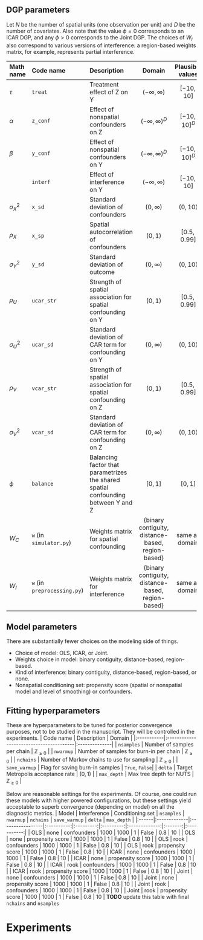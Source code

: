 ## DGP parameters

Let $N$ be the number of spatial units (one observation per unit) and $D$ be the number of covariates.
Also note that the value $\phi = 0$ corresponds to an ICAR DGP, and any $\phi > 0$ corresponds to the Joint DGP.
The choices of $W_I$ also correspond to various versions of interference: a region-based weights matrix, for example, represents partial interference.

| Math name | Code name | Description | Domain | Plausible values | Testing set |
|:----------|:----------|:------------|:------:|:----------------:|:-----------:|
| $\tau$    | `treat`   | Treatment effect of Z on Y | $(-\infty, \infty)$ | $[-10, 10]$ | $[-2, 2]$ |
| $\alpha$  | `z_conf`  | Effect of nonspatial confounders on Z | $(-\infty, \infty)^D$ | $[-10, 10]^D$ | $[-2, 2]^D$ |
| $\beta$   | `y_conf`  | Effect of nonspatial confounders on Y | $(-\infty, \infty)^D$ | $[-10, 10]^D$ | $[-2, 2]^D$ |
|           | `interf`  | Effect of interference on Y | $(-\infty, \infty)$ | $[-10, 10]$ | $[-2, 2]$ |
|$\sigma^2_X$|`x_sd`| Standard deviation of confounders | $(0, \infty)$ | $(0, 10)$ | $(0, 1]$ |
| $\rho_X$ | `x_sp` | Spatial autocorrelation of confounders | $(0, 1)$ | $[0.5, 0.99]$| $[0.5, 0.99]$ |
|$\sigma^2_Y$|`y_sd`| Standard deviation of outcome | $(0, \infty)$ | $(0, 10)$ | $(0, 1]$ |
| $\rho_U$ | `ucar_str` | Strength of spatial association for spatial confounding on Y | $(0, 1)$ | $[0.5, 0.99]$| $[0.5, 0.99]$ |
|$\sigma^2_U$|`ucar_sd`| Standard deviation of CAR term for confounding on Y | $(0, \infty)$ | $(0, 10)$ | $(0, 1]$ |
| $\rho_V$ | `vcar_str` | Strength of spatial association for spatial confounding on Z | $(0, 1)$ | $[0.5, 0.99]$| $[0.5, 0.99]$ |
|$\sigma^2_V$|`vcar_sd`| Standard deviation of CAR term for confounding on Z | $(0, \infty)$ | $(0, 10)$ | $(0, 1]$ |
|$\phi$| `balance` | Balancing factor that parametrizes the shared spatial confounding between Y and Z | $[0, 1]$ | $[0, 1]$ | $[0, 1]$ |
| $W_C$ | `w` (in `simulator.py`) | Weights matrix for spatial confounding | {binary contiguity, distance-based, region-based}| same as domain | same as domain |
| $W_I$ | `w` (in `preprocessing.py`)| Weights matrix for interference | {binary contiguity, distance-based, region-based} | same as domain | same as domain |


## Model parameters
There are substantially fewer choices on the modeling side of things.
- Choice of model: OLS, ICAR, or Joint.
- Weights choice in model: binary contiguity, distance-based, region-based.
- Kind of interference: binary contiguity, distance-based, region-based, or none.
- Nonspatial conditioning set: propensity score (spatial or nonspatial model and level of smoothing) or confounders.

## Fitting hyperparameters
These are hyperparameters to be tuned for posterior convergence purposes, not to be studied in the manuscript.
They will be controlled in the experiments.
| Code name  | Description                             | Domain        |
|:-----------|:----------------------------------------|:--------------|
| `nsamples` | Number of samples per chain             | $\mathbb{Z}_{\geq 0}$ |
| `nwarmup`  | Number of samples for burn-in per chain | $\mathbb{Z}_{\geq 0}$ |
| `nchains`  | Number of Markov chains to use for sampling | $\mathbb{Z}_{\geq 0}$ |
| `save_warmup` | Flag for saving burn-in samples      | `True`, `False`|
| `delta` | Target Metropolis acceptance rate | $(0, 1)$ |
| `max_depth` | Max tree depth for NUTS | $\mathbb{Z}_{\geq 0}$ |

Below are reasonable settings for the experiments.
Of course, one could run these models with higher powered configurations, but these settings yield acceptable to superb convergence (depending on model) on all the diagnostic metrics.
| Model | Interference | Conditioning set | `nsamples` | `nwarmup` | `nchains` | `save_warmup` | `delta` | `max_depth` |
|:------|:-------------|:-----------------|:----------:|:---------:|:---------:|:-------------:|:-------:|:-----------:|
| OLS   | none         | confounders      | 1000       | 1000      | 1         | False         | 0.8     | 10          |
| OLS   | none         | propensity score | 1000       | 1000      | 1         | False         | 0.8     | 10          |
| OLS   | rook         | confounders      | 1000       | 1000      | 1         | False         | 0.8     | 10          |
| OLS   | rook         | propensity score | 1000       | 1000      | 1         | False         | 0.8     | 10          |
| ICAR  | none         | confounders      | 1000       | 1000      | 1         | False         | 0.8     | 10          |
| ICAR  | none         | propensity score | 1000       | 1000      | 1         | False         | 0.8     | 10          |
| ICAR  | rook         | confounders      | 1000       | 1000      | 1         | False         | 0.8     | 10          |
| ICAR  | rook         | propensity score | 1000       | 1000      | 1         | False         | 0.8     | 10          |
| Joint | none         | confounders      | 1000       | 1000      | 1         | False         | 0.8     | 10          |
| Joint | none         | propensity score | 1000       | 1000      | 1         | False         | 0.8     | 10          |
| Joint | rook         | confounders      | 1000       | 1000      | 1         | False         | 0.8     | 10          |
| Joint | rook         | propensity score | 1000       | 1000      | 1         | False         | 0.8     | 10          |
**TODO** update this table with final `nchains` and `nsamples`

# Experiments

